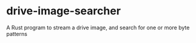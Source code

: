 # drive-image-searcher
A Rust program to stream a drive image, and search for one or more byte patterns

